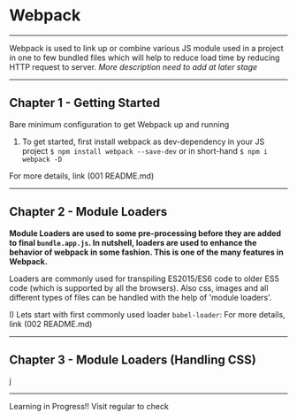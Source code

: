 # Webpack

---

Webpack is used to link up or combine various JS module used in a project in one to few bundled files which will help to reduce load time by reducing HTTP request to server. _More description need to add at later stage_

---

## Chapter 1 - Getting Started

Bare minimum configuration to get Webpack up and running

1. To get started, first install webpack as dev-dependency in your JS project
   `$ npm install webpack --save-dev` or
   in short-hand `$ npm i webpack -D`

  For more details, link (001 README.md)

---

## Chapter 2 - Module Loaders

**Module Loaders are used to some pre-processing before they are added to final `bundle.app.js`. In nutshell, loaders are used to enhance the behavior of webpack in some fashion. This is one of the many features in Webpack.**

Loaders are commonly used for transpiling ES2015/ES6 code to older ES5 code (which is supported by all the browsers). Also css, images and all different types of files can be handled with the help of 'module loaders'.

I) Lets start with first commonly used loader `babel-loader`:
  For more details, link (002 README.md)

---

## Chapter 3 - Module Loaders (Handling CSS)
j

---

Learning in Progress!! Visit regular to check
